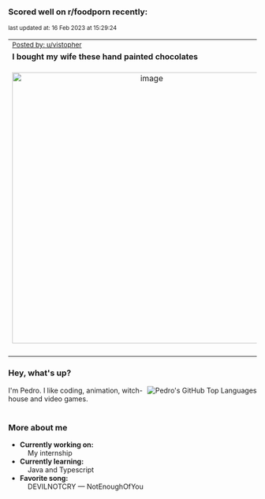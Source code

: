 ### Scored well on r/foodporn recently:

<p align="left"><sub>last updated at: 16 Feb 2023 at 15:29:24</sub></p>

|   |
| --- |
| <sub>[Posted by: u/vistopher][source]</sub> |
| **I bought my wife these hand painted chocolates** | 
|<p align="center"> <img alt="image" src="https://i.redd.it/peztzxjcm8ia1.jpg" width="550" /> </p>|
|   |

### Hey, what's up?
<img align="right" alt="Pedro's GitHub Top Languages" src="https://github-readme-stats.vercel.app/api/top-langs/?username=PedrosUsername&exclude_repo=HW2&layout=compact" />

I'm Pedro. I like coding, animation, witch-house and video games.<br><br>

### More about me
- **Currently working on:**  
&nbsp;&nbsp;&nbsp;&nbsp;My internship
- **Currently learning:**  
&nbsp;&nbsp;&nbsp;&nbsp;Java and Typescript
- **Favorite song:**  
&nbsp;&nbsp;&nbsp;&nbsp;DEVILNOTCRY — NotEnoughOfYou<br><br>

  



  
  
  
[linkedin]: https://linkedin.com/in/pedro-h-r-gomes-8a487b14a/
[gmail]: mailto:pilique11@gmail.com
[source]: https://reddit.com/r/FoodPorn/comments/112j9a6/i_bought_my_wife_these_hand_painted_chocolates/
[redditAPI]: https://www.reddit.com/dev/api/